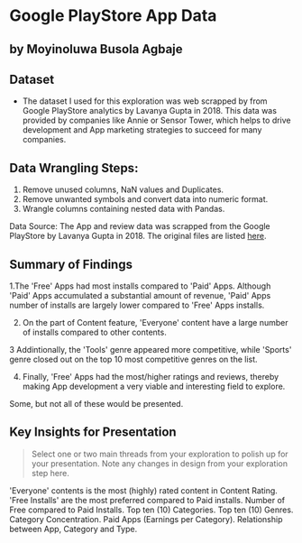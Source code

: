 # Google PlayStore App Data
## by Moyinoluwa Busola Agbaje


## Dataset

- The dataset I used for this exploration was web scrapped by from Google PlayStore analytics by Lavanya Gupta in 2018. This data was provided by companies like Annie or Sensor Tower, which helps to drive development and App marketing strategies to succeed for many companies.

## Data Wrangling Steps:

1. Remove unused columns, NaN values and Duplicates.
2. Remove unwanted symbols and convert data into numeric format.
2. Wrangle columns containing nested data with Pandas.

Data Source:
The App and review data was scrapped from the Google PlayStore by Lavanya Gupta in 2018. The original files are listed [here](https://www.kaggle.com/datasets/lava18/google-play-store-apps).

## Summary of Findings

1.The 'Free' Apps had most installs compared to 'Paid' Apps. Although 'Paid' Apps accumulated a substantial amount of revenue, 'Paid' Apps number of installs are largely lower compared to 'Free' Apps installs.

2. On the part of Content feature, 'Everyone' content have a large number of installs compared to other contents.

3 Addintionally, the 'Tools' genre appeared more competitive, while 'Sports' genre closed out on the top 10 most competitive genres on the list.

4. Finally, 'Free' Apps had the most/higher ratings and reviews, thereby making App development a very viable and interesting field to explore.

Some, but not all of these would be presented.


## Key Insights for Presentation

> Select one or two main threads from your exploration to polish up for your presentation. Note any changes in design from your exploration step here.

'Everyone' contents is the most (highly) rated content in Content Rating.
'Free Installs' are the most preferred compared to Paid installs.
Number of Free compared to Paid Installs.
Top ten (10) Categories.
Top ten (10) Genres.
Category Concentration.
Paid Apps (Earnings per Category).
Relationship between App, Category and Type.